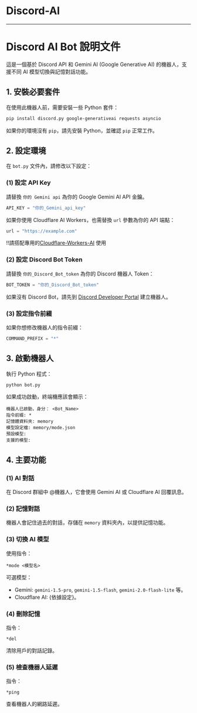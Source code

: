# Discord-AI
---
# Discord AI Bot 說明文件

這是一個基於 Discord API 和 Gemini AI (Google Generative AI) 的機器人，支援不同 AI 模型切換與記憶對話功能。

## 1. 安裝必要套件

在使用此機器人前，需要安裝一些 Python 套件：
```bash
pip install discord.py google-generativeai requests asyncio
```

如果你的環境沒有 `pip`，請先安裝 Python，並確認 `pip` 正常工作。

## 2. 設定環境

在 `bot.py` 文件內，請修改以下設定：

### (1) 設定 API Key
請替換 `你的 Gemini api` 為你的 Google Gemini AI API 金鑰。
```python
API_KEY = "你的_Gemini_api_key"
```

如果你使用 Cloudflare AI Workers，也需替換 `url` 參數為你的 API 端點：
```python
url = "https://example.com"
```
!!請搭配專用的[Cloudflare-Workers-AI](https://github.com/clre20/Cloudflare-Workers-AI) 使用

### (2) 設定 Discord Bot Token
請替換 `你的_Discord_Bot_token` 為你的 Discord 機器人 Token：
```python
BOT_TOKEN = "你的_Discord_Bot_token"
```
如果沒有 Discord Bot，請先到 [Discord Developer Portal](https://discord.com/developers/applications) 建立機器人。

### (3) 設定指令前綴
如果你想修改機器人的指令前綴：
```python
COMMAND_PREFIX = "*"
```

## 3. 啟動機器人

執行 Python 程式：
```bash
python bot.py
```
如果成功啟動，終端機應該會顯示：
```
機器人已啟動，身分： <Bot_Name>
指令前綴: *
記憶體資料夾: memory
模型設定檔: memory/mode.json
預設模型: 
支援的模型:
```

## 4. 主要功能

### (1) AI 對話
在 Discord 群組中 @機器人，它會使用 Gemini AI 或 Cloudflare AI 回覆訊息。

### (2) 記憶對話
機器人會記住過去的對話，存儲在 `memory` 資料夾內，以提供記憶功能。

### (3) 切換 AI 模型
使用指令：
```
*mode <模型名>
```
可選模型：
- Gemini: `gemini-1.5-pro`, `gemini-1.5-flash`, `gemini-2.0-flash-lite` 等。
- Cloudflare AI: {依據設定}。

### (4) 刪除記憶
指令：
```
*del
```
清除用戶的對話記錄。

### (5) 檢查機器人延遲
指令：
```
*ping
```
查看機器人的網路延遲。
